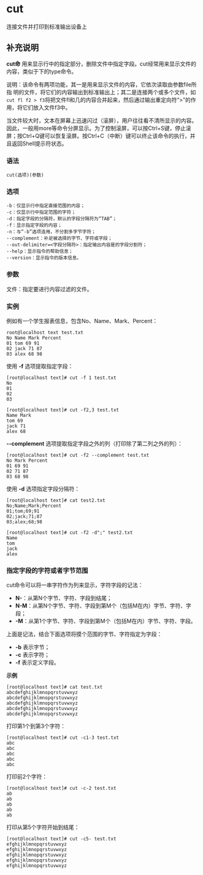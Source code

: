 cut
===

连接文件并打印到标准输出设备上

## 补充说明

**cut命** 用来显示行中的指定部分，删除文件中指定字段。cut经常用来显示文件的内容，类似于下的type命令。

说明：该命令有两项功能，其一是用来显示文件的内容，它依次读取由参数file所指 明的文件，将它们的内容输出到标准输出上；其二是连接两个或多个文件，如`cut fl f2 > f3`将把文件fl和几的内容合并起来，然后通过输出重定向符“>”的作用，将它们放入文件f3中。

当文件较大时，文本在屏幕上迅速闪过（滚屏），用户往往看不清所显示的内容。因此，一般用more等命令分屏显示。为了控制滚屏，可以按Ctrl+S键，停止滚屏；按Ctrl+Q键可以恢复滚屏。按Ctrl+C（中断）键可以终止该命令的执行，并且返回Shell提示符状态。

### 语法  

```
cut(选项)(参数)
```

### 选项  

```
-b：仅显示行中指定直接范围的内容；
-c：仅显示行中指定范围的字符；
-d：指定字段的分隔符，默认的字段分隔符为“TAB”；
-f：显示指定字段的内容；
-n：与“-b”选项连用，不分割多字节字符；
--complement：补足被选择的字节、字符或字段；
--out-delimiter=<字段分隔符>：指定输出内容是的字段分割符；
--help：显示指令的帮助信息；
--version：显示指令的版本信息。
```

### 参数  

文件：指定要进行内容过滤的文件。

### 实例  

例如有一个学生报表信息，包含No、Name、Mark、Percent：

```
root@localhost text test.txt 
No Name Mark Percent
01 tom 69 91
02 jack 71 87
03 alex 68 98

```

使用 **-f** 选项提取指定字段：

```
[root@localhost text]# cut -f 1 test.txt 
No
01
02
03
```

```
[root@localhost text]# cut -f2,3 test.txt 
Name Mark
tom 69
jack 71
alex 68

```

**--complement** 选项提取指定字段之外的列（打印除了第二列之外的列）：

```
[root@localhost text]# cut -f2 --complement test.txt 
No Mark Percent
01 69 91
02 71 87
03 68 98

```

使用 **-d** 选项指定字段分隔符：

```
[root@localhost text]# cat test2.txt 
No;Name;Mark;Percent
01;tom;69;91
02;jack;71;87
03;alex;68;98
```

```
[root@localhost text]# cut -f2 -d";" test2.txt 
Name
tom
jack
alex

```

### 指定字段的字符或者字节范围  

cut命令可以将一串字符作为列来显示，字符字段的记法：

*   **N-**：从第N个字节、字符、字段到结尾；
*   **N-M**：从第N个字节、字符、字段到第M个（包括M在内）字节、字符、字段；
*   **-M**：从第1个字节、字符、字段到第M个（包括M在内）字节、字符、字段。

上面是记法，结合下面选项将摸个范围的字节、字符指定为字段：

*   **-b** 表示字节；
*   **-c** 表示字符；
*   **-f** 表示定义字段。

**示例**

```
[root@localhost text]# cat test.txt 
abcdefghijklmnopqrstuvwxyz
abcdefghijklmnopqrstuvwxyz
abcdefghijklmnopqrstuvwxyz
abcdefghijklmnopqrstuvwxyz
abcdefghijklmnopqrstuvwxyz

```

打印第1个到第3个字符：

```
[root@localhost text]# cut -c1-3 test.txt 
abc
abc
abc
abc
abc

```

打印前2个字符：

```
[root@localhost text]# cut -c-2 test.txt 
ab
ab
ab
ab
ab

```

打印从第5个字符开始到结尾：

```
[root@localhost text]# cut -c5- test.txt 
efghijklmnopqrstuvwxyz
efghijklmnopqrstuvwxyz
efghijklmnopqrstuvwxyz
efghijklmnopqrstuvwxyz
efghijklmnopqrstuvwxyz
```